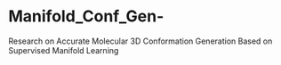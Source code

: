 # Manifold_Conf_Gen-
Research on Accurate Molecular 3D Conformation Generation Based on Supervised Manifold Learning
